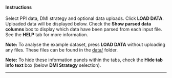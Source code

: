 #### Instructions

Select PPI data, DMI strategy and optional data uploads. Click **LOAD DATA**. Uploaded data will be displayed below.
Check the **Show parsed data columns** box to display which data have been parsed from each input file. 
See the **HELP** tab for more information. 

**Note:** To analyse the example dataset, press **LOAD DATA** without uploading any files. 
These files can be found in the [data/](https://github.com/slimsuite/SLiMEnrich/tree/master/example) folder.

**Note:** To hide these information panels within the tabs, check the **Hide tab info text** box (below **DMI Strategy** selection).

---
